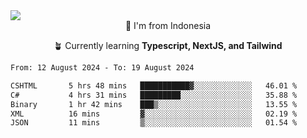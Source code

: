 
<img align = "center" src="https://readme-typing-svg.herokuapp.com?font=Fira+Code&size=25&pause=1000&color=00F713&center=true&vCenter=true&random=false&width=850&height=70&lines=Hi+There+%F0%9F%91%8B%2C+Im+Julian+Caesar;"/>
<br>

<div align = "center">
  📌 I'm from Indonesia
  
  🪴 Currently learning **Typescript, NextJS, and Tailwind**
</div>

<!--START_SECTION:waka-->

```txt
From: 12 August 2024 - To: 19 August 2024

CSHTML       5 hrs 48 mins   ███████████▓░░░░░░░░░░░░░   46.01 %
C#           4 hrs 31 mins   █████████░░░░░░░░░░░░░░░░   35.88 %
Binary       1 hr 42 mins    ███▒░░░░░░░░░░░░░░░░░░░░░   13.55 %
XML          16 mins         ▓░░░░░░░░░░░░░░░░░░░░░░░░   02.19 %
JSON         11 mins         ▒░░░░░░░░░░░░░░░░░░░░░░░░   01.54 %
```

<!--END_SECTION:waka-->
